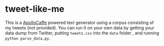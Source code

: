 # tweet-like-me

This is a [ApolloCaffe](https://github.com/GoYchen/apollocaffe) powered text generator using a corpus consisting of my tweets (not provided). You can run it on your own data by getting your data dump from Twitter, putting `tweets.csv` into the `data` folder , and running `python parse_data.py`.
